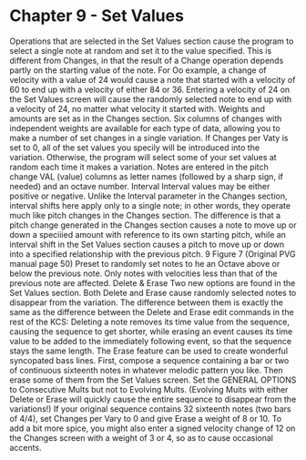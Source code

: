 # Chapter 9 - Set Values

Operations that are selected in the Set Values section cause the program to select a single note at random and set it to the value specified. This is different from Changes, in that the result of a Change operation depends partly on the starting value of the note. For Oo example, a change of velocity with a value of 24 would cause a note that started with a velocity of 60 to end up with a velocity of either 84 or 36. Entering a velocity of 24 on the Set Values screen will cause the randomly selected note to end up with a velocity of 24, no matter what velocity it started with. Weights and amounts are set as in the Changes section. Six columns of changes with independent weights are available for each type of data, allowing you to make a number of set changes in a single variation. If Changes per Vaty is set to 0, all of the set values you specily will be introduced into the variation. Otherwise, the program will select some of your set values at random each time it makes a variation. Notes are entered in the pitch change VAL (value) columns as letter names (followed by a sharp sign, if needed) and an octave number. Interval Interval values may be either positive or negative. Unlike the Interval parameter in the Changes section, interval shifts here apply only to a single note; in other words, they operate much like pitch changes in the Changes section. The difference is that a pitch change generated in the Changes section causes a note to move up or down a speciiied amount with reference to its own starting pitch, while an interval shift in the Set Values section causes a pitch to move up or down into a specified relationship with the previous pitch. 9 Figure 7 (Original PVG manual page 50) Preset to randomly set notes to he an Octave above or below the previous note. Only notes with velocities less than that of the previous note are affected. Delete & Erase Two new options are found in the Set Values section. Both Delete and Erase cause randomly selected notes to disappear from the variation. The difference between them is exactly the same as the difference between the Delete and Erase edit commands in the rest of the KCS: Deleting a note removes its time value from the sequence, causing the sequence to get shorter, while erasing an event causes its time value to be added to the immediately following event, so that the sequence stays the same length. The Erase feature can be used to create wonderful syncopated bass lines. First, compose a sequence containing a bar or two of continuous sixteenth notes in whatever melodic pattern you like. Then erase some of them from the Set Values screen. Set the GENERAL OPTIONS to Consecutive Mults but not to Evolving Mults. (Evolving Muits with either Delete or Erase will quickly cause the entire sequence to disappear from the variations!) If your original sequence contains 32 sixteenth notes (two bars of 4/4), set Changes per Vary to 0 and give Erase a weight of 8 or 10. To add a bit more spice, you might also enter a signed velocity change of 12 on the Changes screen with a weight of 3 or 4, so as to cause occasional accents.